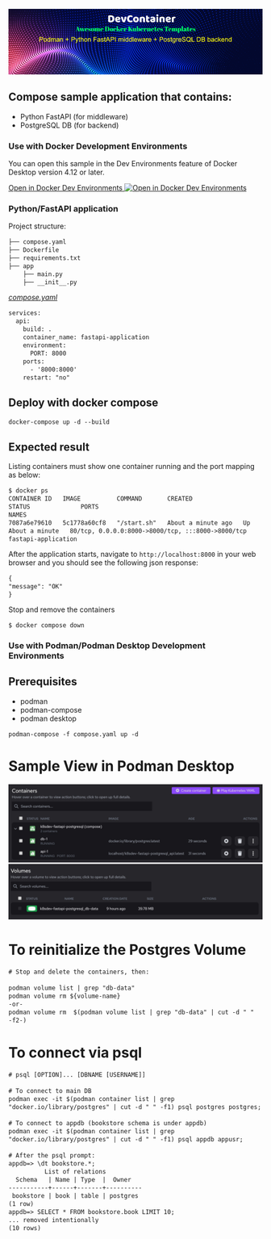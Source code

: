 ![DevContainer Podman Python FastAPI Postgres Aewesome Template](docs/images/podman_python_fastapi_postgres_template.png)

## Compose sample application that contains:

- Python FastAPI (for middleware)
- PostgreSQL DB (for backend)

### Use with Docker Development Environments

You can open this sample in the Dev Environments feature of Docker Desktop version 4.12 or later.

[Open in Docker Dev Environments <img src="../open_in_new.svg" alt="Open in Docker Dev Environments" align="top"/>](https://open.docker.com/dashboard/dev-envs?url=https://github.com/docker/awesome-compose/tree/master/fastapi)

### Python/FastAPI application

Project structure:

```
├── compose.yaml
├── Dockerfile
├── requirements.txt
├── app
    ├── main.py
    ├── __init__.py

```

[_compose.yaml_](compose.yaml)

```
services:
  api:
    build: .
    container_name: fastapi-application
    environment:
      PORT: 8000
    ports:
      - '8000:8000'
    restart: "no"

```

## Deploy with docker compose

```shell
docker-compose up -d --build
```

## Expected result

Listing containers must show one container running and the port mapping as below:

```
$ docker ps
CONTAINER ID   IMAGE          COMMAND       CREATED              STATUS              PORTS                                               NAMES
7087a6e79610   5c1778a60cf8   "/start.sh"   About a minute ago   Up About a minute   80/tcp, 0.0.0.0:8000->8000/tcp, :::8000->8000/tcp   fastapi-application
```

After the application starts, navigate to `http://localhost:8000` in your web browser and you should see the following json response:

```
{
"message": "OK"
}
```

Stop and remove the containers

```
$ docker compose down
```

### Use with Podman/Podman Desktop Development Environments

## Prerequisites

- podman
- podman-compose
- podman desktop

```
podman-compose -f compose.yaml up -d
```

# Sample View in Podman Desktop

![Container View](docs/images/podman-container-view.jpg)
![Volume View](docs/images/podman-volume-view.jpg)

# To reinitialize the Postgres Volume

```
# Stop and delete the containers, then:

podman volume list | grep "db-data"
podman volume rm ${volume-name}
-or-
podman volume rm  $(podman volume list | grep "db-data" | cut -d " "  -f2-)
```

# To connect via psql

```
# psql [OPTION]... [DBNAME [USERNAME]]

# To connect to main DB
podman exec -it $(podman container list | grep "docker.io/library/postgres" | cut -d " " -f1) psql postgres postgres;

# To connect to appdb (bookstore schema is under appdb)
podman exec -it $(podman container list | grep "docker.io/library/postgres" | cut -d " " -f1) psql appdb appusr;

# After the psql prompt:
appdb=> \dt bookstore.*;
          List of relations
  Schema   | Name | Type  |  Owner
-----------+------+-------+----------
 bookstore | book | table | postgres
(1 row)
appdb=> SELECT * FROM bookstore.book LIMIT 10;
... removed intentionally
(10 rows)
```
